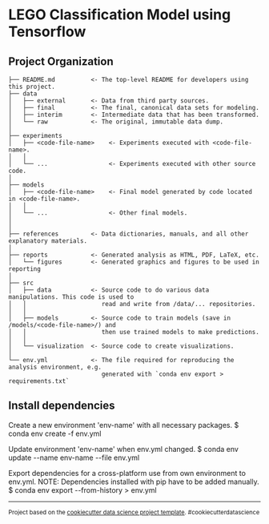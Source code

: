 LEGO Classification Model using Tensorflow
==============================

Project Organization
------------

    ├── README.md          <- The top-level README for developers using this project.
    ├── data
    │   ├── external       <- Data from third party sources.
    │   ├── final          <- The final, canonical data sets for modeling. 
    │   ├── interim        <- Intermediate data that has been transformed.
    │   └── raw            <- The original, immutable data dump. 
    │
    ├── experiments              
    │   ├── <code-file-name>    <- Experiments executed with <code-file-name>.
    │   │                          
    │   └── ...                 <- Experiments executed with other source code.
    │
    ├── models              
    │   ├── <code-file-name>    <- Final model generated by code located in <code-file-name>.
    │   │                           
    │   └── ...                 <- Other final models.
    │
    │
    ├── references         <- Data dictionaries, manuals, and all other explanatory materials.
    │
    ├── reports            <- Generated analysis as HTML, PDF, LaTeX, etc.
    │   └── figures        <- Generated graphics and figures to be used in reporting
    │
    ├── src
    │   ├── data           <- Source code to do various data manipulations. This code is used to 
    │   │                     read and write from /data/... repositories. 
    │   │
    │   ├── models         <- Source code to train models (save in /models/<code-file-name>/) and  
    │   │                     then use trained models to make predictions.
    │   │
    │   └── visualization  <- Source code to create visualizations.
    │
    └── env.yml            <- The file required for reproducing the analysis environment, e.g.
                              generated with `conda env export > requirements.txt`


Install dependencies
------------
Create a new environment 'env-name' with all necessary packages.
$ conda env create -f env.yml

Update environment 'env-name' when env.yml changed.
$ conda env update --name env-name --file env.yml

Export dependencies for a cross-platform use from own environment to env.yml. 
NOTE: Dependencies installed with pip have to be added manually.
$ conda env export --from-history > env.yml

------------
<p><small>Project based on the <a target="_blank" href="https://drivendata.github.io/cookiecutter-data-science/">cookiecutter data science project template</a>. #cookiecutterdatascience</small></p>

